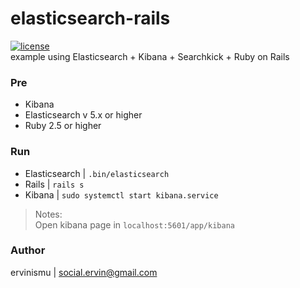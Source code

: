 # elasticsearch-rails
[![license](https://img.shields.io/github/license/mashape/apistatus.svg)]()</br>
example using Elasticsearch + Kibana + Searchkick + Ruby on Rails

### Pre
*	Kibana 
* Elasticsearch v 5.x or higher
*	Ruby 2.5 or higher

### Run
*	Elasticsearch | `.bin/elasticsearch`
*	Rails	|	`rails s`
* Kibana	|	`sudo systemctl start kibana.service`

>Notes: </br>
>Open kibana page in `localhost:5601/app/kibana`

### Author
ervinismu | social.ervin@gmail.com
